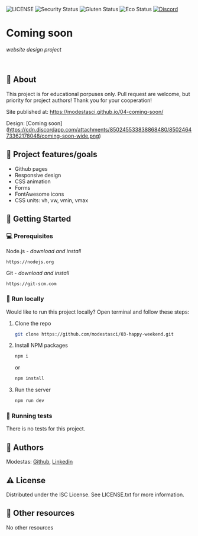 ![LICENSE](https://img.shields.io/badge/license-MIT-blue.svg?style=flat-square)
![Security Status](https://img.shields.io/security-headers?label=Security&url=https%3A%2F%2Fgithub.com&style=flat-square)
![Gluten Status](https://img.shields.io/badge/Gluten-Free-green.svg)
![Eco Status](https://img.shields.io/badge/ECO-Friendly-green.svg)
[![Discord](https://discord.com/api/guilds/571393319201144843/widget.png)](https://discord.gg/dRwW4rw)

# Coming soon

_website design project_

<br>

## 🌟 About

This project is for educational porpuses only. Pull request are welcome, but
priority for project authors! Thank you for your cooperation!

Site published at: https://modestasci.github.io/04-coming-soon/

Design: [Coming soon]
(https://cdn.discordapp.com/attachments/850245533838868480/850246473362178048/coming-soon-wide.png)

## 🎯 Project features/goals

- Github pages
- Responsive design
- CSS animation
- Forms
- FontAwesome icons
- CSS units: vh, vw, vmin, vmax

## 🧰 Getting Started

### 💻 Prerequisites

Node.js - _download and install_

```
https://nodejs.org
```

Git - _download and install_

```
https://git-scm.com
```

### 🏃 Run locally

Would like to run this project locally? Open terminal and follow these steps:

1. Clone the repo
   ```sh
   git clone https://github.com/modestasci/03-happy-weekend.git
   ```
2. Install NPM packages
   ```sh
   npm i
   ```
   or
   ```sh
   npm install
   ```
3. Run the server
   ```sh
   npm run dev
   ```

### 🧪 Running tests

There is no tests for this project.

## 🎅 Authors

Modestas: [Github](https://github.com/ModestasCi),
[Linkedin](www.linkedin.com/in/modestasciunka)

## ⚠️ License

Distributed under the ISC License. See LICENSE.txt for more information.

## 🔗 Other resources

No other resources
